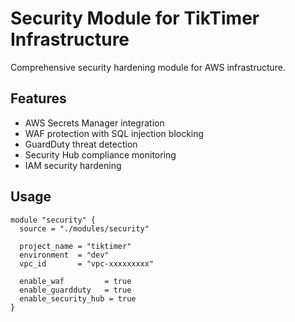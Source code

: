 # Security Module for TikTimer Infrastructure

Comprehensive security hardening module for AWS infrastructure.

## Features
- AWS Secrets Manager integration
- WAF protection with SQL injection blocking
- GuardDuty threat detection
- Security Hub compliance monitoring
- IAM security hardening

## Usage
```hcl
module "security" {
  source = "./modules/security"
  
  project_name = "tiktimer"
  environment  = "dev"
  vpc_id       = "vpc-xxxxxxxxx"
  
  enable_waf         = true
  enable_guardduty   = true
  enable_security_hub = true
}
```